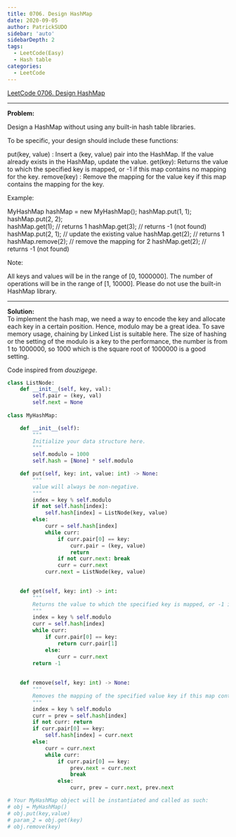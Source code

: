 ```yaml
---
title: 0706. Design HashMap 
date: 2020-09-05
author: PatrickSUDO
sidebar: 'auto'
sidebarDepth: 2
tags:
  - LeetCode(Easy)
  - Hash table
categories:
  - LeetCode
---
```

[LeetCode 0706. Design HashMap](https://leetcode.com/problems/design-hashmap/)

---
**Problem:** <br/>

Design a HashMap without using any built-in hash table libraries.

To be specific, your design should include these functions:

put(key, value) : Insert a (key, value) pair into the HashMap. If the value already exists in the HashMap, update the value.
get(key): Returns the value to which the specified key is mapped, or -1 if this map contains no mapping for the key.
remove(key) : Remove the mapping for the value key if this map contains the mapping for the key.

Example:

MyHashMap hashMap = new MyHashMap();
hashMap.put(1, 1);          
hashMap.put(2, 2);         
hashMap.get(1);            // returns 1
hashMap.get(3);            // returns -1 (not found)
hashMap.put(2, 1);          // update the existing value
hashMap.get(2);            // returns 1 
hashMap.remove(2);          // remove the mapping for 2
hashMap.get(2);            // returns -1 (not found) 

Note:

All keys and values will be in the range of [0, 1000000].
The number of operations will be in the range of [1, 10000].
Please do not use the built-in HashMap library.

---
**Solution:** <br/>
To implement the hash map, we need a way to encode the key and allocate each key in a certain position. Hence, modulo may be a great idea. To save memory usage, chaining by Linked List is suitable here. The size of hashing or the setting of the modulo is a key to the performance, the number is from 1 to 1000000, so 1000 which is the square root of 1000000 is a good setting.

Code inspired from *douzigege*.


```python
class ListNode:
    def __init__(self, key, val):
        self.pair = (key, val)
        self.next = None
        
class MyHashMap:

    def __init__(self):
        """
        Initialize your data structure here.
        """
        self.modulo = 1000
        self.hash = [None] * self.modulo

    def put(self, key: int, value: int) -> None:
        """
        value will always be non-negative.
        """
        index = key % self.modulo
        if not self.hash[index]:
            self.hash[index] = ListNode(key, value)
        else:
            curr = self.hash[index]
            while curr:
                if curr.pair[0] == key:
                    curr.pair = (key, value)
                    return
                if not curr.next: break
                curr = curr.next
            curr.next = ListNode(key, value)
            

    def get(self, key: int) -> int:
        """
        Returns the value to which the specified key is mapped, or -1 if this map contains no mapping for the key
        """
        index = key % self.modulo
        curr = self.hash[index]
        while curr:
            if curr.pair[0] == key:
                return curr.pair[1]
            else:
                curr = curr.next
        return -1
    
    
    def remove(self, key: int) -> None:
        """
        Removes the mapping of the specified value key if this map contains a mapping for the key
        """
        index = key % self.modulo
        curr = prev = self.hash[index]
        if not curr: return
        if curr.pair[0] == key:
            self.hash[index] = curr.next
        else:
            curr = curr.next
            while curr:
                if curr.pair[0] == key:
                    prev.next = curr.next
                    break
                else:
                    curr, prev = curr.next, prev.next

# Your MyHashMap object will be instantiated and called as such:
# obj = MyHashMap()
# obj.put(key,value)
# param_2 = obj.get(key)
# obj.remove(key)
```





